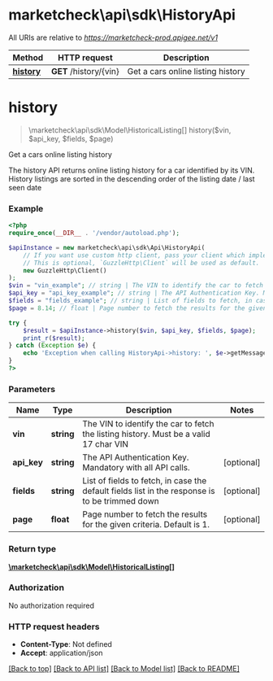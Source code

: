 # marketcheck\api\sdk\HistoryApi

All URIs are relative to *https://marketcheck-prod.apigee.net/v1*

Method | HTTP request | Description
------------- | ------------- | -------------
[**history**](HistoryApi.md#history) | **GET** /history/{vin} | Get a cars online listing history


# **history**
> \marketcheck\api\sdk\Model\HistoricalListing[] history($vin, $api_key, $fields, $page)

Get a cars online listing history

The history API returns online listing history for a car identified by its VIN. History listings are sorted in the descending order of the listing date / last seen date

### Example
```php
<?php
require_once(__DIR__ . '/vendor/autoload.php');

$apiInstance = new marketcheck\api\sdk\Api\HistoryApi(
    // If you want use custom http client, pass your client which implements `GuzzleHttp\ClientInterface`.
    // This is optional, `GuzzleHttp\Client` will be used as default.
    new GuzzleHttp\Client()
);
$vin = "vin_example"; // string | The VIN to identify the car to fetch the listing history. Must be a valid 17 char VIN
$api_key = "api_key_example"; // string | The API Authentication Key. Mandatory with all API calls.
$fields = "fields_example"; // string | List of fields to fetch, in case the default fields list in the response is to be trimmed down
$page = 8.14; // float | Page number to fetch the results for the given criteria. Default is 1.

try {
    $result = $apiInstance->history($vin, $api_key, $fields, $page);
    print_r($result);
} catch (Exception $e) {
    echo 'Exception when calling HistoryApi->history: ', $e->getMessage(), PHP_EOL;
}
?>
```

### Parameters

Name | Type | Description  | Notes
------------- | ------------- | ------------- | -------------
 **vin** | **string**| The VIN to identify the car to fetch the listing history. Must be a valid 17 char VIN |
 **api_key** | **string**| The API Authentication Key. Mandatory with all API calls. | [optional]
 **fields** | **string**| List of fields to fetch, in case the default fields list in the response is to be trimmed down | [optional]
 **page** | **float**| Page number to fetch the results for the given criteria. Default is 1. | [optional]

### Return type

[**\marketcheck\api\sdk\Model\HistoricalListing[]**](../Model/HistoricalListing.md)

### Authorization

No authorization required

### HTTP request headers

 - **Content-Type**: Not defined
 - **Accept**: application/json

[[Back to top]](#) [[Back to API list]](../../README.md#documentation-for-api-endpoints) [[Back to Model list]](../../README.md#documentation-for-models) [[Back to README]](../../README.md)

